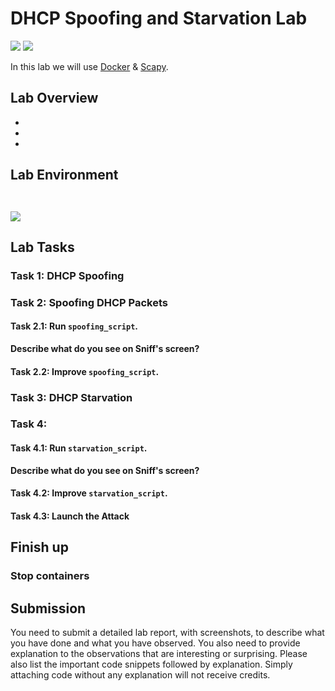 # DHCP Spoofing and Starvation Lab
![](https://img.shields.io/badge/license-Apache--2.0-brightgreen.svg)
![](https://img.shields.io/badge/requirements-Docker-red.svg)  


In this lab we will use [Docker](https://www.docker.com/get-started) & [Scapy](https://scapy.net/).  

## Lab Overview

-
-
-

## Lab Environment

` `

![](path)

## Lab Tasks
### Task 1: DHCP Spoofing

### Task 2: Spoofing DHCP Packets
#### Task 2.1: Run `spoofing_script`.
**Describe what do you see on Sniff's screen?**

#### Task 2.2: Improve `spoofing_script`.

### Task 3: DHCP Starvation

### Task 4: 
#### Task 4.1: Run `starvation_script`.
**Describe what do you see on Sniff's screen?**
#### Task 4.2: Improve `starvation_script`.
#### Task 4.3: Launch the Attack


## Finish up

### Stop containers

## Submission
You need to submit a detailed lab report, with screenshots, to describe what you have done and what you
have observed. You also need to provide explanation to the observations that are interesting or surprising.
Please also list the important code snippets followed by explanation. Simply attaching code without any
explanation will not receive credits.
